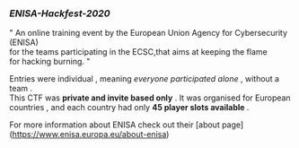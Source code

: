 ### *ENISA-Hackfest-2020*

" An online training event by the European Union Agency for Cybersecurity (ENISA) <br/>
for the teams participating in the ECSC,that aims at keeping the flame <br/>
for hacking burning. "<br/>

Entries were individual , meaning *everyone participated alone* , without a team .<br/>
This CTF was **private and invite based only** . It was organised for European <br/>
countries , and each country had only **45 player slots available** . <br/>

For more information about ENISA check out their [about page] (https://www.enisa.europa.eu/about-enisa)





